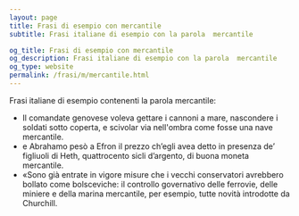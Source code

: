 ```yaml
---
layout: page
title: Frasi di esempio con mercantile 
subtitle: Frasi italiane di esempio con la parola  mercantile

og_title: Frasi di esempio con mercantile 
og_description: Frasi italiane di esempio con la parola  mercantile
og_type: website
permalink: /frasi/m/mercantile.html
---
```


Frasi italiane di esempio contenenti la parola mercantile:


- Il comandate genovese voleva gettare i cannoni a mare, nascondere i soldati sotto coperta, e scivolar via nell'ombra come fosse una nave mercantile.
- e Abrahamo pesò a Efron il prezzo ch’egli avea detto in presenza de’ figliuoli di Heth, quattrocento sicli d’argento, di buona moneta mercantile.
- «Sono già entrate in vigore misure che i vecchi conservatori avrebbero bollato come bolsceviche: il controllo governativo delle ferrovie, delle miniere e della marina mercantile, per esempio, tutte novità introdotte da Churchill.

